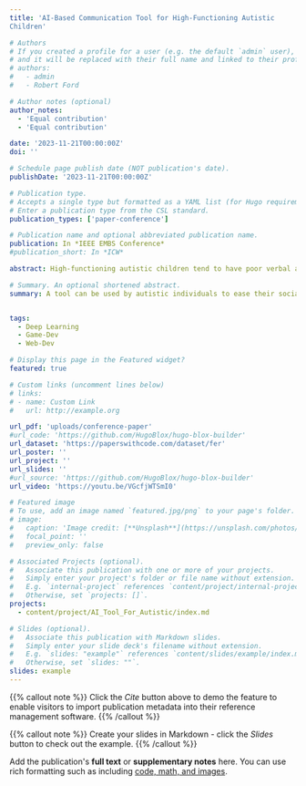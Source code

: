 ```yaml
---
title: 'AI-Based Communication Tool for High-Functioning Autistic
Children'

# Authors
# If you created a profile for a user (e.g. the default `admin` user), write the username (folder name) here
# and it will be replaced with their full name and linked to their profile.
# authors:
#   - admin
#   - Robert Ford

# Author notes (optional)
author_notes:
  - 'Equal contribution'
  - 'Equal contribution'

date: '2023-11-21T00:00:00Z'
doi: ''

# Schedule page publish date (NOT publication's date).
publishDate: '2023-11-21T00:00:00Z'

# Publication type.
# Accepts a single type but formatted as a YAML list (for Hugo requirements).
# Enter a publication type from the CSL standard.
publication_types: ['paper-conference']

# Publication name and optional abbreviated publication name.
publication: In *IEEE EMBS Conference*
#publication_short: In *ICW*

abstract: High-functioning autistic children tend to have poor verbal and nonverbal communication skills, which makes it hard for them to understand people’s cues and blend in with their community.This paper presents a solution to help Arabicspeaking children with autism communicate effectively and understand others’ feelings. Our AI-based Communication Tool uses a mobile camera to capture the speaker’s image and informs the autistic child of their emotions through a mobile app. We used images from the FER+ dataset to train on several TensorFlow models to achieve accurate facial recognition. We achieved 83.97% accuracy. Furthermore, we develop games on the mobile application using Unity to help autistic children practice different social scenarios.

# Summary. An optional shortened abstract.
summary: A tool can be used by autistic individuals to ease their social communication, through which deep learning and game development are used.


tags:
  - Deep Learning
  - Game-Dev
  - Web-Dev

# Display this page in the Featured widget?
featured: true

# Custom links (uncomment lines below)
# links:
# - name: Custom Link
#   url: http://example.org

url_pdf: 'uploads/conference-paper'
#url_code: 'https://github.com/HugoBlox/hugo-blox-builder'
url_dataset: 'https://paperswithcode.com/dataset/fer'
url_poster: ''
url_project: ''
url_slides: ''
#url_source: 'https://github.com/HugoBlox/hugo-blox-builder'
url_video: 'https://youtu.be/VGcfjWTSmI0'

# Featured image
# To use, add an image named `featured.jpg/png` to your page's folder.
# image:
#   caption: 'Image credit: [**Unsplash**](https://unsplash.com/photos/pLCdAaMFLTE)'
#   focal_point: ''
#   preview_only: false

# Associated Projects (optional).
#   Associate this publication with one or more of your projects.
#   Simply enter your project's folder or file name without extension.
#   E.g. `internal-project` references `content/project/internal-project/index.md`.
#   Otherwise, set `projects: []`.
projects:
  - content/project/AI_Tool_For_Autistic/index.md

# Slides (optional).
#   Associate this publication with Markdown slides.
#   Simply enter your slide deck's filename without extension.
#   E.g. `slides: "example"` references `content/slides/example/index.md`.
#   Otherwise, set `slides: ""`.
slides: example
---
```


{{% callout note %}}
Click the _Cite_ button above to demo the feature to enable visitors to import publication metadata into their reference management software.
{{% /callout %}}

{{% callout note %}}
Create your slides in Markdown - click the _Slides_ button to check out the example.
{{% /callout %}}

Add the publication's **full text** or **supplementary notes** here. You can use rich formatting such as including [code, math, and images](https://docs.hugoblox.com/content/writing-markdown-latex/).
